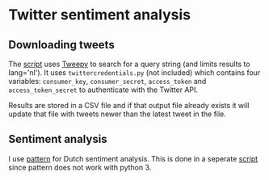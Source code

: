 # Twitter sentiment analysis

## Downloading tweets
The [script](twittersearch.py) uses [Tweepy](http://tweepy.readthedocs.org/) to search for a query string (and limits results to lang='nl'). It uses `twittercredentials.py` (not included) which contains four variables: `consumer_key`, `consumer_secret`, `access_token` and `access_token_secret` to authenticate with the Twitter API.

Results are stored in a CSV file and if that output file already exists it will update that file with tweets newer than the latest tweet in the file.

## Sentiment analysis
I use [pattern](https://www.clips.uantwerpen.be/pages/pattern) for Dutch sentiment analysis. This is done in a seperate [script](sentiment-analysis.py) since pattern does not work with python 3. 


